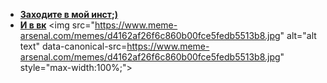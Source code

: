 - **[Заходите в мой инст;)](https://www.instagram.com/mr.misty_smile)**
- **[И в вк](https://vk.com/mr.misty_smile)**
<img src="https://www.meme-arsenal.com/memes/d4162af26f6c860b00fce5fedb5513b8.jpg" alt="alt text" data-canonical-src=https://www.meme-arsenal.com/memes/d4162af26f6c860b00fce5fedb5513b8.jpg" style="max-width:100%;">
 <!-- <img src="https://www.meme-arsenal.com/memes/d4162af26f6c860b00fce5fedb5513b8.jpg" style="max-width:100%;/> -->